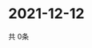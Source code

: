 # 2021-12-12
  共 0条

  <!-- BEGIN -->
  <!-- 最后更新时间Sun Dec 12 2021 02:24:57 GMT+0000 (Coordinated Universal Time) -->
  
  <!-- END -->
  
  